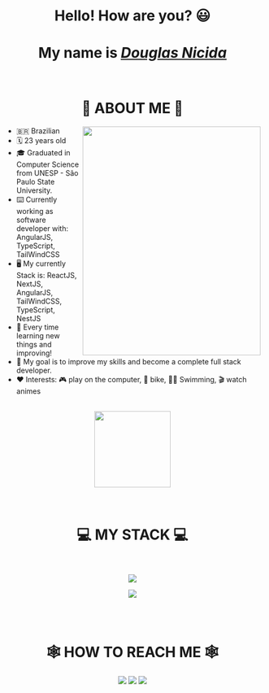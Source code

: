 <div align="center">
  
  
  <div align="center">
    <h1 align="center">Hello! How are you? 😃️</h1>
    <h1 align="center">My name is <a href="https://www.linkedin.com/in/douglasnicida/"><i>Douglas Nicida</i></a></h1>
<!--     <img width="800" height="400" src="https://media2.giphy.com/media/l46Cnk4ZRTlfeI32o/giphy.gif?cid=790b7611bf20762aac13b0dc6c85494a953bbcedcc0b54f1&rid=giphy.gif&ct=g" alt="Miranha dando oi :P"/> -->
  </div>
  
<br>
  
<h1 align="center"> 
  👾 ABOUT ME 👾
</h1>
  
  
<img width="350" height="450" src="https://github.com/douglasnicida/douglasnicida/assets/56737480/9752b3ab-3199-4d09-835c-96225cb3940b" alt="" align="right"/>
<ul align="left">
  <li> 🇧🇷 Brazilian</li>
  <li> 🗓️ 23 years old</li>
  <li> 🎓 Graduated in Computer Science from UNESP - São Paulo State University.</li>
  <li> ⌨️ Currently working as software developer with: AngularJS, TypeScript, TailWindCSS</li>
  <li> 🖥️ My currently Stack is: ReactJS, NextJS, AngularJS, TailWindCSS, TypeScript, NestJS</li>
  <li> 📖 Every time learning new things and improving!</li>
  <li> 🚀 My goal is to improve my skills and become a complete full stack developer. </li>
  <li> ❤️ Interests: 🎮 play on the computer, 🚴 bike, 🏊‍♂️ Swimming, 🎬 watch animes</li>
</ul>
<br>
<div align="center">
  <a href="https://github.com/douglasnicida">
<!--     <img height="150em" src="https://github-readme-stats.vercel.app/api?username=douglasnicida&count_private=true&include_all_commits=true&show_icons=true&theme=omni&hide_border=false&show_owner=true"/> -->
    <img height="150em" src="https://github-readme-stats.vercel.app/api/top-langs/?username=douglasnicida&theme=omni&hide_border=false&&layout=compact"/>
  </a>
</div>

<br>
<br>
 <h1 align="center">💻 MY STACK 💻</h1>
  
<div align="center" valign="top"><br>
  <p align="center">
    <a href="https://skillicons.dev">
      <img src="https://skillicons.dev/icons?i=react,nextjs,nestjs,tailwind,nodejs,typescript,js,html,css,prisma&theme=dark" />
    </a>
  </p>

  <p align="center">
    <a href="https://skillicons.dev">
      <img src="https://skillicons.dev/icons?i=windows,linux&theme=dark" />
    </a>
  </p>
</div>
  <br>
  <br>
  
  <h1 align="center">🕸️ HOW TO REACH ME 🕸️</h1>
<div align="center">
  <a href="https://www.instagram.com/dougnicida/" target="_blank"><img src="https://img.shields.io/badge/-Instagram-%23E4405F?style=for-the-badge&logo=instagram&logoColor=white" target="_blank"></a>
  <!-- <a href="https://www.facebook.com/pr.eduardoribeiro" target="_blank"><img src="https://img.shields.io/badge/Facebook-1877F2?style=for-the-badge&logo=facebook&logoColor=white" target="_blank"></a>  -->
  <a href="https://www.linkedin.com/in/douglasnicida" target="_blank"><img src="https://img.shields.io/badge/-LinkedIn-%230077B5?style=for-the-badge&logo=linkedin&logoColor=white" target="_blank"></a> 
  <a href="mailto:douglasnicida@gmail.com"><img src="https://img.shields.io/badge/-Gmail-%23333?style=for-the-badge&logo=gmail&logoColor=white" target="_blank"></a>
</div>
<br>
<div align="center">
  
 <!-- <img src="https://user-images.githubusercontent.com/74038190/212284158-e840e285-664b-44d7-b79b-e264b5e54825.gif" /> -->
  
</div>
